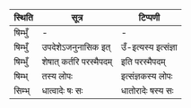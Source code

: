| स्थिति | सूत्र | टिप्पणी |
| ----- | ------- | ------ |
| षिम्भुँ | - | - |
| षिम्भुँ | उपदेशेऽजनुनासिक इत् | उँ-इत्यस्य इत्संज्ञा |
| षिम्भुँ | शेषात् कर्तरि परस्मैपदम् | इति परस्मैपदम् |
| षिम्भ् | तस्य लोपः | इत्संज्ञकस्य लोपः |
| सिम्भ् | धात्वादेः षः सः | धातोरादेः षस्य सः |
